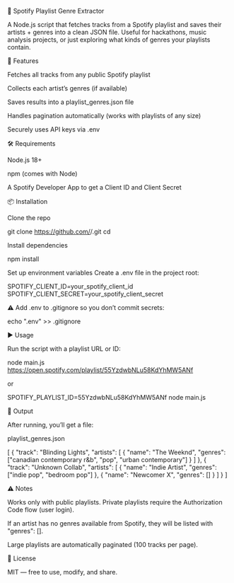 🎵 Spotify Playlist Genre Extractor

A Node.js script that fetches tracks from a Spotify playlist and saves their artists + genres into a clean JSON file. Useful for hackathons, music analysis projects, or just exploring what kinds of genres your playlists contain.

🚀 Features

Fetches all tracks from any public Spotify playlist

Collects each artist’s genres (if available)

Saves results into a playlist_genres.json file

Handles pagination automatically (works with playlists of any size)

Securely uses API keys via .env

🛠️ Requirements

Node.js 18+

npm (comes with Node)

A Spotify Developer App
 to get a Client ID and Client Secret

📦 Installation

Clone the repo

git clone https://github.com/<your-username>/<your-repo>.git
cd <your-repo>


Install dependencies

npm install


Set up environment variables
Create a .env file in the project root:

SPOTIFY_CLIENT_ID=your_spotify_client_id
SPOTIFY_CLIENT_SECRET=your_spotify_client_secret


⚠️ Add .env to .gitignore so you don’t commit secrets:

echo ".env" >> .gitignore

▶️ Usage

Run the script with a playlist URL or ID:

node main.js https://open.spotify.com/playlist/55YzdwbNLu58KdYhMW5ANf


or

SPOTIFY_PLAYLIST_ID=55YzdwbNLu58KdYhMW5ANf node main.js

📂 Output

After running, you’ll get a file:

playlist_genres.json

[
  {
    "track": "Blinding Lights",
    "artists": [
      {
        "name": "The Weeknd",
        "genres": ["canadian contemporary r&b", "pop", "urban contemporary"]
      }
    ]
  },
  {
    "track": "Unknown Collab",
    "artists": [
      {
        "name": "Indie Artist",
        "genres": ["indie pop", "bedroom pop"]
      },
      {
        "name": "Newcomer X",
        "genres": []
      }
    ]
  }
]

⚠️ Notes

Works only with public playlists. Private playlists require the Authorization Code flow (user login).

If an artist has no genres available from Spotify, they will be listed with "genres": [].

Large playlists are automatically paginated (100 tracks per page).

📄 License

MIT — free to use, modify, and share.